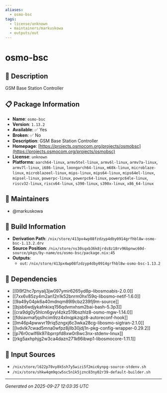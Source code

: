 ```yaml
---
aliases:
  - osmo-bsc
tags:
  - license/unknown
  - maintainers/markuskowa
  - outputs/out
---
```


# osmo-bsc

## 📝 Description

GSM Base Station Controller

## 📋 Package Information

- **Name**: `osmo-bsc`
- **Version**: `1.13.2`
- **Available**: ✅ Yes
- **Broken**: ✅ No
- **Description**: GSM Base Station Controller
- **Homepage**: [https://projects.osmocom.org/projects/osmobsc](https://projects.osmocom.org/projects/osmobsc)
- **License**: `unknown`
- **Platforms**: `aarch64-linux`, `armv5tel-linux`, `armv6l-linux`, `armv7a-linux`, `armv7l-linux`, `i686-linux`, `loongarch64-linux`, `m68k-linux`, `microblaze-linux`, `microblazeel-linux`, `mips-linux`, `mips64-linux`, `mips64el-linux`, `mipsel-linux`, `powerpc-linux`, `powerpc64-linux`, `powerpc64le-linux`, `riscv32-linux`, `riscv64-linux`, `s390-linux`, `s390x-linux`, `x86_64-linux`
## 👥 Maintainers

- @markuskowa


## 🔧 Build Information

- **Derivation Path**: `/nix/store/413px4wp08fzdzyp4dby0914grfhbl8w-osmo-bsc-1.13.2.drv`
- **Source Position**: `/nix/store/ns30sqxb36k8jrds8z18rv96bpnwc60d-source/pkgs/by-name/os/osmo-bsc/package.nix:45`
- **Outputs**:
  - `out`:  `/nix/store/413px4wp08fzdzyp4dby0914grfhbl8w-osmo-bsc-1.13.2`

## 🔗 Dependencies

- [[0l9f2hc7pnyalj3jw097ymir6265yd8p-libosmoabis-2.0.0]]
- [[7xx6v85zy4m2an12n1k52bnrm0hx159q-libosmo-netif-1.6.0]]
- [[9a49y04pk6a40mdnqm89l9cbz239fj9m-source]]
- [[bjsb6wdjykafnkixq156qdvmxhsm2bai-bash-5.3p3]]
- [[cra9dg0y5hlcn6gvyl4zkz519bszhlz8-osmo-mgw-1.14.0]]
- [[fdsiavmafjqslhcim9zz4xlnqpkzqjz8-autoreconf-hook]]
- [[lm46p4pwwvr19riq5zngxj6c3wka28cg-libosmo-sigtran-2.1.0]]
- [[lvdvlk7cwad5mna0wfpz8jllb30jdj1n-pkg-config-wrapper-0.29.2]]
- [[p76r0cwlf6k97ibprrpfd8xw0r8wc3nx-stdenv-linux]]
- [[rkg5axhphjg2w3ca4dazn271k66ibwp1-libosmocore-1.11.1]]

## 📁 Input Sources

- `/nix/store/l622p70vy8k5sh7y5wizi5f2mic6ynpg-source-stdenv.sh`
- `/nix/store/shkw4qm9qcw5sc5n1k5jznc83ny02r39-default-builder.sh`

---
*Generated on 2025-09-27 12:03:35 UTC*

